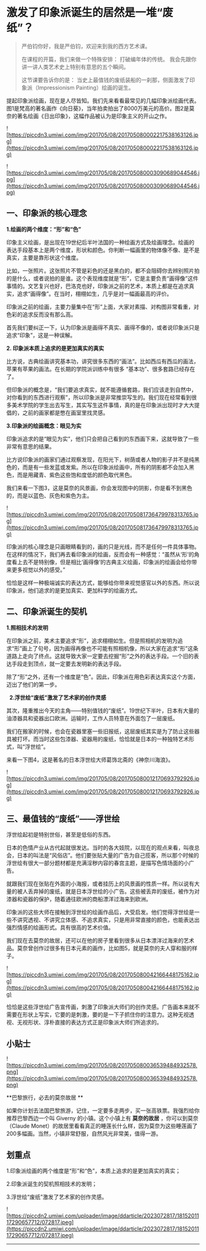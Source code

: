 # 激发了印象派诞生的居然是一堆“废纸”？

> 严伯钧你好，我是严伯钧，欢迎来到我的西方艺术课。
> 
> 在课程的开篇，我们来做一个特殊安排： 打破编年体的传统。 我会先跟你讲一讲人类艺术史上特别有意思的五个瞬间。
> 
> 这节课要告诉你的是： 当史上最值钱的废纸装船的一刹那，侧面激发了印象派（Impressionism Painting）绘画的诞生。  

提起印象派绘画，现在是人尽皆知。我们先来看看最常见的几幅印象派绘画代表。图1是梵高的著名画作《向日葵》，当年拍卖拍出了8000万美元的高价。图2是莫奈的著名绘画《日出印象》，这幅作品被认为是印象主义的开山之作。

![https://piccdn3.umiwi.com/img/201705/08/201705080002217538163126.jpg](https://piccdn3.umiwi.com/img/201705/08/201705080002217538163126.jpg)

![https://piccdn3.umiwi.com/img/201705/08/201705080003090689044546.jpg](https://piccdn3.umiwi.com/img/201705/08/201705080003090689044546.jpg)

## 一、印象派的核心理念

 **1.绘画的两个维度：“形”和“色”**

印象主义绘画，是出现在19世纪后半叶法国的一种绘画方式及绘画理念。绘画的表达手段基本上是两个维度，形状和颜色。你判断一幅画里的物体像不像、是不是真实，主要是靠形状这个维度。

比如，一张照片。这张照片不管是彩色的还是黑白的，都不会阻碍你去辨别照片拍的是什么，或者说拍的是谁。这个表现维度就是“形”，它是主要负责“画得像”这件事情的。文艺复兴也好，巴洛克也好，印象派之前的艺术，本质上都是在追求真实，追求“画得像”。在当时，栩栩如生，几乎是对一幅画最高的评价。

印象派之前的绘画，主要力量集中在“形”上面，大家对素描、对构图非常看重，对色彩的追求反而没有那么高。

首先我们要纠正一下，认为印象派是画得不真实、画得不像的，或者说印象派只是追求“印象”，这是一种误解。

 **2. 印象派本质上追求的是更加真实的真实**

比方说，古典绘画讲究基本功，讲究很多东西的“画法”。比如西瓜有西瓜的画法，苹果有苹果的画法。在长期的学院派训练中有很多 “基本功”、很多套路已经存在了。

但印象派的概念是，“我们要追求真实，就不能遵循套路，我们应该走到自然中，对你看到的东西进行观察”，所以印象派是非常推崇写生的。我们现在经常看到很多美术学院的学生出去写生，其实写生这件事情，真的是在印象派出现时才大大提倡的，之前的画家都是憋在画室里找灵感。

 **3.印象派的绘画概念：眼见为实**

印象派追求的是“眼见为实”，他们只会把自己看到的东西画下来，这就导致了一些非常有意思的结果。

比方说印象派的画家们通过观察发现，在阳光下，树荫或者人物的影子并不是纯黑色的，而是有一些发蓝或发紫。所以在印象派绘画中，所有的阴影都不会加入黑色，而是用藏青、紫色这些饱和度低的颜色取代黑色。

我们来看一下图3，这是莫奈的风景画，你会发现图中的阴影，你是看不到黑色的，而是以蓝色、灰色和紫色为主。

![https://piccdn3.umiwi.com/img/201705/08/201705081736479978313765.jpg](https://piccdn3.umiwi.com/img/201705/08/201705081736479978313765.jpg)

印象派的核心理念是只画眼睛看到的，画的只是光线，而不是任何一件具体事物。在这样的情况下，我们再去看印象派的绘画，反而会有一种感觉：“虽然从‘形’的角度看上去不是特别像，但是相比‘画得像’的古典主义绘画，印象派的绘画会给你带来更多视觉以外的感受。”

恰恰是这样一种极端诚实的表达方式，能够给你带来视觉感官以外的东西。所以说印象派，他们追求的是更加真实、更加科学的绘画方式。

## 二、印象派诞生的契机

 **1.照相技术的发明**

在印象派之前，美术主要追求“形”，追求栩栩如生。但是照相机的发明为追求“形”画上了句号，因为画得再像也不可能有照相机像，所以大家在追求“形”这条道路上走向了终点。这就导致大家一定要去挖掘“形”之外的表达手段。一个旧的表达手段走到顶点，就一定要去发明新的表达手段。

除了“形”之外，还有一个维度是“色”。因此，印象派在用色彩表达真实这个方面，迈出了他们的第一步。

  **2.浮世绘“废纸”激发了艺术家的创作灵感**

其次，隆重推出今天的主角——特别值钱的“废纸”。19世纪下半叶，日本有大量的油漆器具和瓷器出口欧洲。运输时，工作人员特意在外面包了一层废纸。

我们在搬家的时候，也会在瓷器里塞一些旧报纸，这层废纸其实是为了防止这些器具被打坏。而当时这些包漆器、瓷器用的废纸，恰恰就是日本的一种独特艺术形式，叫“浮世绘”。

来看一下图4，这是著名的日本浮世绘大师葛饰北斋的《神奈川海浪》。

![https://piccdn3.umiwi.com/img/201705/08/201705080012170693792926.jpg](https://piccdn3.umiwi.com/img/201705/08/201705080012170693792926.jpg)

## 三、最值钱的“废纸”——浮世绘

浮世绘起初是特别世俗，甚至是低俗的东西。

日本的色情产业从古代起就很发达。当时的各大妓院，以现在的观点来看，叫夜总会，日本的叫法是“风俗店”。他们要张贴大量的广告为自己揽客，所以那个时候的浮世绘有很大一部分题材都是充满淫秽内容的春宫主题，是描写色情场面的小广告。

就跟我们现在张贴在外面的小海报，或者挂历上的风景画的性质一样。所以说有大量的被人丢弃掉的废纸，就是日本浮世绘的小广告。这些被丢弃的废纸，被作为对漆器和瓷器的保护，随着通往欧洲的商船漂洋过海来到欧洲。

印象派的这些大师在接触到浮世绘的绘画作品后，大受启发。他们觉得浮世绘是一些不讲究透视、不讲究立体感、不追求真实，只是用非常直接的颜色，也能表达出强烈情感的绘画形式。具有很高的艺术价值。

我们现在去莫奈的故居，还可以在他的房子里看到很多从日本漂洋过海来的艺术品。莫奈曾创作过很多有日本元素的画作，比如图5，就是莫奈的夫人穿和服的样子。

![https://piccdn3.umiwi.com/img/201705/08/201705080042166448175162.jpg](https://piccdn3.umiwi.com/img/201705/08/201705080042166448175162.jpg)

恰恰是这些浮世绘广告宣传画，刺激了印象派大师们的创作灵感。广告画本来就不需要在形状上写实，它要的是刺激，要的是一下子抓住你的注意力。这种无视透视、无视形状、淳朴直接的表达方式正是印象派大师们所追求的。

## 小贴士

![https://piccdn3.umiwi.com/img/201705/08/201705080036539484932578.png](https://piccdn3.umiwi.com/img/201705/08/201705080036539484932578.png)

 **巴黎旅行，必去的莫奈故居 **

如果你计划去法国巴黎旅游，记住，一定要多走两步，买一张高铁票。我强烈给你推荐巴黎西边一个叫 Giverny 的小镇。这个小镇上有 **莫奈的故居** ，你可以到莫奈（Claude Monet）的故居里看看真正的睡莲长什么样，因为莫奈为这些睡莲画了200多幅画。当然，小镇非常舒服，自然风光非常美，值得一游。

## 划重点

1.印象派绘画的两个维度是“形”和“色”，本质上追求的是更加真实的真实；

2.印象派诞生的契机照相技术的发明；

3.浮世绘“废纸”激发了艺术家的创作灵感。

![https://piccdn2.umiwi.com/uploader/image/ddarticle/2023072817/1815201117290657712/072817.jpeg](https://piccdn2.umiwi.com/uploader/image/ddarticle/2023072817/1815201117290657712/072817.jpeg)

---
